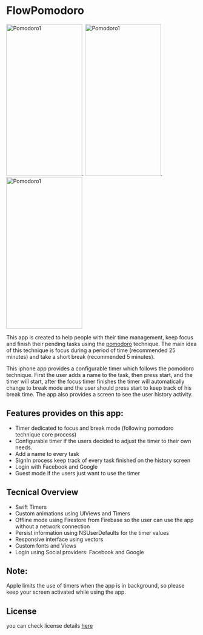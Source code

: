 # FlowPomodoro

<img src='https://imgur.com/eatpwoS.png' title='AndroidAR' width='200' height='400' alt='Pomodoro1' />.  <img src='https://i.imgur.com/h1Vxd3M.png' title='AndroidAR' width='200' height='400' alt='Pomodoro1' />.  <img src='https://i.imgur.com/HGFXRrP.png' title='AndroidAR' width='200' height='400' alt='Pomodoro1' />

This app is created to help people with their time management, keep focus and finish their pending tasks using the [pomodoro](https://francescocirillo.com/pages/pomodoro-technique) technique. The main idea of this technique is focus during a period of time (recommended 25 minutes) and take a short break (recommended 5 minutes). 

This iphone app provides a configurable timer which follows the pomodoro technique. First the user adds a name to the task, then press start, and the timer will start,  after the focus timer finishes the timer will automatically change to break mode and the user should press start to keep track of his break time. The app also provides a screen to see the user history activity. 

## Features provides on this app:

- Timer dedicated to focus and break mode (following pomodoro technique core process)
- Configurable timer if the users decided to adjust the timer to their own needs. 
- Add a name to every task 
- SignIn process keep track of every task finished on the history screen
- Login with Facebook and Google
- Guest mode if the users just want to use the timer

## Tecnical Overview

- Swift Timers
- Custom animations using UIViews and Timers
- Offline mode using Firestore from Firebase so the user can use the app without a network connection 
- Persist information using NSUserDefaults for the timer values
- Responsive interface using vectors 
- Custom fonts and Views 
- Login using Social providers: Facebook and Google

## Note:

Apple limits the use of timers when the app is in background, so please keep your screen activated while using the app.

## License

you can check license details [here](https://github.com/byronap120/FlowPomodoro/blob/master/LICENSE) 
